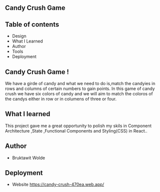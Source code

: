
## Candy Crush Game 

## Table of contents
   * Design
   * What I Learned
   * Author
   * Tools
   * Deployment

## Candy Crush Game !

We have a girde of candy and what we need to do is,match the candyies in rows and columns of certain numbers to gain points. In this game of candy crush we have six colors of candy and we will aim to match the coloros of the candys either in row or in columens of three or four.

## What I learned 

 This project gave me a  great opportunity to polish  my skils in Component Architecture ,State ,Functional Components and Styling(CSS) in React..

## Author

  * Bruktawit Wolde

## Deployment

  * Website https://candy-crush-470ea.web.app/











